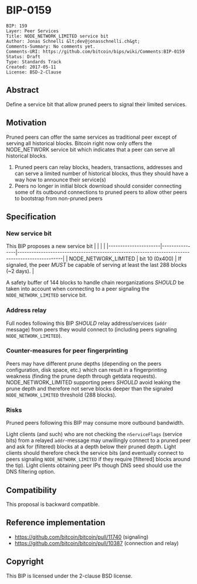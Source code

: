 # BIP-0159

    BIP: 159
    Layer: Peer Services
    Title: NODE_NETWORK_LIMITED service bit
    Author: Jonas Schnelli &lt;dev@jonasschnelli.ch&gt;
    Comments-Summary: No comments yet.
    Comments-URI: https://github.com/bitcoin/bips/wiki/Comments:BIP-0159
    Status: Draft
    Type: Standards Track
    Created: 2017-05-11
    License: BSD-2-Clause

## Abstract

Define a service bit that allow pruned peers to signal their limited services.

## Motivation

Pruned peers can offer the same services as traditional peer except of serving all historical blocks.
Bitcoin right now only offers the NODE_NETWORK service bit which indicates that a peer can serve all historical blocks.

1. Pruned peers can relay blocks, headers, transactions, addresses and can serve a limited number of historical blocks, thus they should have a way how to announce their service(s)
2. Peers no longer in initial block download should consider connecting some of its outbound connections to pruned peers to allow other peers to bootstrap from non-pruned peers

## Specification

### New service bit

This BIP proposes a new service bit
|                      |                |                                                                                                 |
|----------------------|----------------|-------------------------------------------------------------------------------------------------|
| NODE_NETWORK_LIMITED | bit 10 (0x400) | If signaled, the peer <I>MUST</I> be capable of serving at least the last 288 blocks (~2 days). |

A safety buffer of 144 blocks to handle chain reorganizations <I>SHOULD</I> be taken into account when connecting to a peer signaling the <code>NODE_NETWORK_LIMITED</code> service bit.

### Address relay

Full nodes following this BIP <I>SHOULD</I> relay address/services (<code>addr</code> message) from peers they would connect to (including peers signaling <code>NODE_NETWORK_LIMITED</code>).

### Counter-measures for peer fingerprinting

Peers may have different prune depths (depending on the peers configuration, disk space, etc.) which can result in a fingerprinting weakness (finding the prune depth through getdata requests).
NODE_NETWORK_LIMITED supporting peers <I>SHOULD</I> avoid leaking the prune depth and therefore not serve blocks deeper than the signaled <code>NODE_NETWORK_LIMITED</code> threshold (288 blocks).

### Risks

Pruned peers following this BIP may consume more outbound bandwidth.

Light clients (and such) who are not checking the <code>nServiceFlags</code> (service bits) from a relayed <code>addr</code>-message may unwillingly connect to a pruned peer and ask for (filtered) blocks at a depth below their pruned depth.
Light clients should therefore check the service bits (and eventually connect to peers signaling <code>NODE_NETWORK_LIMITED</code> if they require [filtered] blocks around the tip).
Light clients obtaining peer IPs though DNS seed should use the DNS filtering option.

## Compatibility

This proposal is backward compatible.

## Reference implementation

* https://github.com/bitcoin/bitcoin/pull/11740 (signaling)
* https://github.com/bitcoin/bitcoin/pull/10387 (connection and relay)

## Copyright

This BIP is licensed under the 2-clause BSD license.
